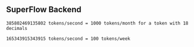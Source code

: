 ## SuperFlow Backend

```
385802469135802 tokens/second = 1000 tokens/month for a token with 18 decimals

165343915343915 tokens/second = 100 tokens/week
```